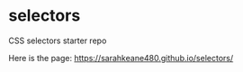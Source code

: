 # selectors
CSS selectors starter repo

Here is the page: https://sarahkeane480.github.io/selectors/
